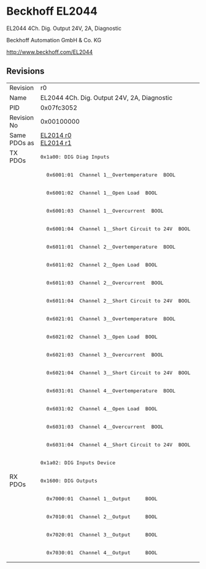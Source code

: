 # Beckhoff EL2044

EL2044 4Ch. Dig. Output 24V, 2A, Diagnostic

Beckhoff Automation GmbH & Co. KG

http://www.beckhoff.com/EL2044

## Revisions
<table>
<tr >
<td>Revision</td>
<td>r0</td>
</tr>
<tr >
<td>Name</td>
<td>EL2044 4Ch. Dig. Output 24V, 2A, Diagnostic</td>
</tr>
<tr >
<td>PID</td>
<td>0x07fc3052</td>
</tr>
<tr >
<td>Revision No</td>
<td>0x00100000</td>
</tr>
<tr >
<td>Same PDOs as</td>
<td><a href="EL2014">EL2014 r0</a><br/><a href="EL2014">EL2014 r1</a></td>
</tr>
<tr class="txpdo pdosection">
<td rowspan=18 valign=top>TX PDOs</td>
<td><pre>0x1a00: DIG Diag Inputs</pre></td>
<td></td>
</tr>
<tr class="txpdo">
<td><pre>  0x6001:01  Channel 1__Overtemperature  BOOL</pre></td>
</tr>
<tr class="txpdo">
<td><pre>  0x6001:02  Channel 1__Open Load  BOOL</pre></td>
</tr>
<tr class="txpdo">
<td><pre>  0x6001:03  Channel 1__Overcurrent  BOOL</pre></td>
</tr>
<tr class="txpdo">
<td><pre>  0x6001:04  Channel 1__Short Circuit to 24V  BOOL</pre></td>
</tr>
<tr class="txpdo">
<td><pre>  0x6011:01  Channel 2__Overtemperature  BOOL</pre></td>
</tr>
<tr class="txpdo">
<td><pre>  0x6011:02  Channel 2__Open Load  BOOL</pre></td>
</tr>
<tr class="txpdo">
<td><pre>  0x6011:03  Channel 2__Overcurrent  BOOL</pre></td>
</tr>
<tr class="txpdo">
<td><pre>  0x6011:04  Channel 2__Short Circuit to 24V  BOOL</pre></td>
</tr>
<tr class="txpdo">
<td><pre>  0x6021:01  Channel 3__Overtemperature  BOOL</pre></td>
</tr>
<tr class="txpdo">
<td><pre>  0x6021:02  Channel 3__Open Load  BOOL</pre></td>
</tr>
<tr class="txpdo">
<td><pre>  0x6021:03  Channel 3__Overcurrent  BOOL</pre></td>
</tr>
<tr class="txpdo">
<td><pre>  0x6021:04  Channel 3__Short Circuit to 24V  BOOL</pre></td>
</tr>
<tr class="txpdo">
<td><pre>  0x6031:01  Channel 4__Overtemperature  BOOL</pre></td>
</tr>
<tr class="txpdo">
<td><pre>  0x6031:02  Channel 4__Open Load  BOOL</pre></td>
</tr>
<tr class="txpdo">
<td><pre>  0x6031:03  Channel 4__Overcurrent  BOOL</pre></td>
</tr>
<tr class="txpdo">
<td><pre>  0x6031:04  Channel 4__Short Circuit to 24V  BOOL</pre></td>
</tr>
<tr class="txpdo pdosection">
<td><pre>0x1a02: DIG Inputs Device</pre></td>
</tr>
<tr class="rxpdo pdosection">
<td rowspan=5 valign=top>RX PDOs</td>
<td><pre>0x1600: DIG Outputs</pre></td>
<td></td>
</tr>
<tr class="rxpdo">
<td><pre>  0x7000:01  Channel 1__Output     BOOL</pre></td>
</tr>
<tr class="rxpdo">
<td><pre>  0x7010:01  Channel 2__Output     BOOL</pre></td>
</tr>
<tr class="rxpdo">
<td><pre>  0x7020:01  Channel 3__Output     BOOL</pre></td>
</tr>
<tr class="rxpdo">
<td><pre>  0x7030:01  Channel 4__Output     BOOL</pre></td>
</tr>
</table>
